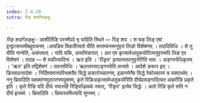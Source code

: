 ```yaml
---
index: 7.4.28
sutra: रिङ् शयग्लिङ्क्षु

---
```

_रिङ् शयग्लिङ्क्षु_ - आशीर्लिङि परस्मैपदे भृ यादिति स्थिते —  रिङ् शय । श यक् लिङ् एषां द्वन्द्वात्सप्तमीबहुवचनम् ।अयङ्यि क्ङिती॑त्यतो यीति सप्तम्यन्तमनुवृत्तं लिङो विशेषणम् । तदादिविधिः । शे तु यीति नान्वेति, असंभवात् । नापि यकि, अव्यभिचारात् । अत एव कृत्सार्वधातुकयोरित्यनुवृत्तमपि लिङ एव विशेषणं । तदाह — शे यकीत्यादिना । ऋत इति । 'रीङृत' इत्यतस्तदनुवृत्तेरिति भावः । अङ्गस्येधिकृतम् । 'ऋत' इति तद्विशेषणं । तदन्तविधिः । ऋदन्तस्याऽङ्गस्येति लभ्यते । आदेशे ङकार इत् । ङित्त्वादन्तादेशः । निर्दिश्यमानपरिभाषयैव सिद्धे ङकारोच्चारणम्, इङागमेनैव सिद्धे रेफोच्चारमं च स्पष्टार्थम् । ननु भ्रियादिति वक्ष्यमाणमुदाररणमयुक्तम्, कृते रिङिअकृत्सार्वधातुकयो॑रिति दीर्घप्रसङ्गादित्यत आहरीङि प्रकृते इति । कृते रिङि यदि दीर्घः स्यात्तर्हि रिङ्विधिव्र्यर्थः स्यात्, 'रीङृत' इत्येव सिद्धेः । अतो रिङि कृते सति न दीर्घ इत्यर्थः । भ्रियादिति । भ्रियास्तमित्यादि सुगमम् ।
